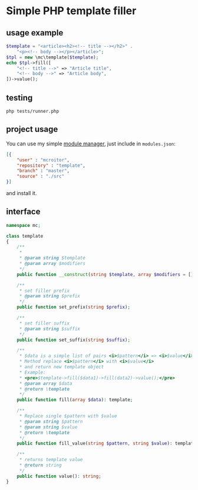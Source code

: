 # Simple PHP template filler

## usage example

```php
$template = "<article><h2><!-- title --></h2>" .
    "<p><!-- body --></p></article>";
$tpl = new \mc\template($template);
echo $tpl->fill([
    "<!-- title -->" => "Article title",
    "<!-- body -->" => "Article body",
])->value();
```

## testing

```shell
php tests/runner.php
```

## project usage

You can use my simple [module manager](https://github.com/mcroitor/module_manager),
just include in `modules.json`:

```json
[{
    "user" : "mcroitor",
    "repository" : "template",
    "branch" : "master",
    "source" : "./src"
}]
```

and install it.

## interface

```php
namespace mc;

class template
{
    /**
     *
     * @param string $template
     * @param array $modifiers
     */
    public function __construct(string $template, array $modifiers = []);

    /**
     * set filler prefix
     * @param string $prefix
     */
    public function set_prefix(string $prefix);

    /**
     * set filler suffix
     * @param string $suffix
     */
    public function set_suffix(string $suffix);

    /**
     * $data is a simple list of pairs <i>$pattern</i> => <i>$value</i>
     * Method replace <i>$pattern</i> with <i>$value</i>
     * and return new template object
     * Example:
     * <pre>$template->fill($data1)->fill(data2)->value();</pre>
     * @param array $data
     * @return \template
     */
    public function fill(array $data): template;

    /**
     * Replace single $pattern with $value
     * @param string $pattern
     * @param string $value
     * @return \template
     */
    public function fill_value(string $pattern, string $value): template;

    /**
     * returns template value
     * @return string
     */
    public function value(): string;
}

```